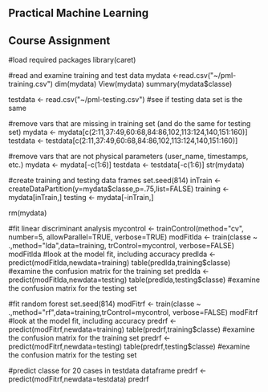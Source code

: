 ## Practical Machine Learning
## Course Assignment

#load required packages
library(caret)

#read and examine training and test data
mydata <-read.csv("~/pml-training.csv")
dim(mydata)
View(mydata)
summary(mydata$classe)

testdata <- read.csv("~/pml-testing.csv") #see if testing data set is the same

#remove vars that are missing in training set (and do the same for testing set)
mydata <- mydata[c(2:11,37:49,60:68,84:86,102,113:124,140,151:160)]
testdata <- testdata[c(2:11,37:49,60:68,84:86,102,113:124,140,151:160)]

#remove vars that are not physical parameters (user_name, timestamps, etc.)
mydata <- mydata[-c(1:6)]
testdata <- testdata[-c(1:6)]
str(mydata)

#create training and testing data frames
set.seed(814)
inTrain <- createDataPartition(y=mydata$classe,p=.75,list=FALSE)
training <- mydata[inTrain,]
testing <- mydata[-inTrain,]

rm(mydata)

#fit linear discriminant analysis
mycontrol <- trainControl(method="cv", number=5, allowParallel=TRUE, verbose=TRUE)
modFitlda <- train(classe ~ .,method="lda",data=training, trControl=mycontrol, verbose=FALSE)
modFitlda #look at the model fit, including accuracy
predlda <- predict(modFitlda,newdata=training)
table(predlda,training$classe) #examine the confusion matrix for the training set
predlda <- predict(modFitlda,newdata=testing)
table(predlda,testing$classe) #examine the confusion matrix for the testing set

#fit random forest
set.seed(814)
modFitrf <- train(classe ~ .,method="rf",data=training,trControl=mycontrol, verbose=FALSE)
modFitrf #look at the model fit, including accuracy
predrf <- predict(modFitrf,newdata=training)
table(predrf,training$classe) #examine the confusion matrix for the training set
predrf <- predict(modFitrf,newdata=testing)
table(predrf,testing$classe) #examine the confusion matrix for the testing set

#predict classe for 20 cases in testdata dataframe
predrf <- predict(modFitrf,newdata=testdata)
predrf
